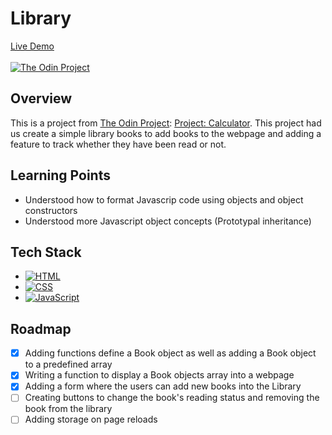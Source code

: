 # Library

[Live Demo](https://johnferrancol.github.io/library/)<br/><br/>
[![The Odin Project](https://img.shields.io/badge/The%20Odin%20Project-A9792B?logo=theodinproject&logoColor=fff)](#)

## Overview

This is a project from [The Odin Project](https://theodinproject.com): [Project: Calculator](https://www.theodinproject.com/lessons/node-path-javascript-library). This project had us create a simple library books to add books to the webpage and adding a feature to track whether they have been read or not.

## Learning Points

- Understood how to format Javascrip code using objects and object constructors
- Understood more Javascript object concepts (Prototypal inheritance)

## Tech Stack

- [![HTML](https://img.shields.io/badge/HTML-%23E34F26.svg?logo=html5&logoColor=white)](#)
- [![CSS](https://img.shields.io/badge/CSS-1572B6?logo=css3&logoColor=fff)](#)
- [![JavaScript](https://img.shields.io/badge/JavaScript-F7DF1E?logo=javascript&logoColor=000)](#)

## Roadmap

- [x] Adding functions define a Book object as well as adding a Book object to a predefined array
- [x] Writing a function to display a Book objects array into a webpage
- [x] Adding a form where the users can add new books into the Library
- [ ] Creating buttons to change the book's reading status and removing the book from the library
- [ ] Adding storage on page reloads
